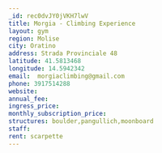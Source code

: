```yaml
---
_id: rec0dvJY0jVKH7lwV
title: Morgia - Climbing Experience
layout: gym
region: Molise
city: Oratino
address: Strada Provinciale 48
latitude: 41.5813468
longitude: 14.5942342
email:  morgiaclimbing@gmail.com
phone: 3917514288
website: 
annual_fee: 
ingress_price: 
monthly_subscription_price: 
structures: boulder,pangullich,moonboard
staff: 
rent: scarpette
---
```


